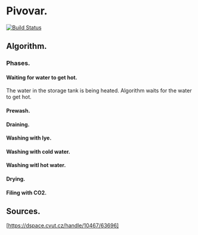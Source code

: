 # Pivovar.

[![Build Status](https://travis-ci.org/jaryn/pivovar.svg?branch=master)](https://travis-ci.org/jaryn/pivovar)

## Algorithm.

### Phases.

#### Waiting for water to get hot.
The water in the storage tank is being heated. Algorithm waits for the water to 
get hot.

#### Prewash.
#### Draining.
#### Washing with lye.
#### Washing with cold water.
#### Washing witl hot water.
#### Drying.
#### Filing with CO2.

## Sources.
[https://dspace.cvut.cz/handle/10467/63696]
